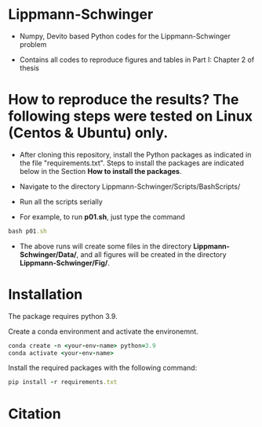 # Lippmann-Schwinger

- Numpy, Devito based Python codes for the Lippmann-Schwinger problem

- Contains all codes to reproduce figures and tables in Part I: Chapter 2 of thesis

# How to reproduce the results? The following steps were tested on Linux (Centos & Ubuntu) only.
- After cloning this repository, install the Python packages as indicated in the file "requirements.txt".
Steps to install the packages are indicated below in the Section **How to install the packages**.

- Navigate to the directory Lippmann-Schwinger/Scripts/BashScripts/

- Run all the scripts serially

- For example, to run **p01.sh**, just type the command
```ruby
bash p01.sh
```

- The above runs will create some files in the directory **Lippmann-Schwinger/Data/**, and all figures will be 
created in the directory **Lippmann-Schwinger/Fig/**.

# Installation
The package requires python 3.9.

Create a conda environment and activate the environemnt. 
```ruby
conda create -n <your-env-name> python=3.9
conda activate <your-env-name>
```
Install the required packages with the following command:
```ruby
pip install -r requirements.txt
```

# Citation

